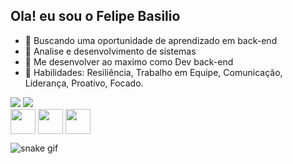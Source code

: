 ## Ola! eu sou o Felipe Basilio

- 🔭 Buscando uma oportunidade de aprendizado em back-end
- 🌱 Analise e desenvolvimento de sistemas
- 🤔 Me desenvolver ao maximo como Dev back-end
- 🥋 Habilidades: Resiliência, Trabalho em Equipe, Comunicação, Liderança, Proativo, Focado.
<div>
  <img heigth="180cm" src="https://github-readme-stats.vercel.app/api?username=felirom123&show_icons=true&theme=radical">
  <img heigth="180cm" src="https://github-readme-stats.vercel.app/api/top-langs/?username=felirom123&layout=compact&langs_count=16&theme=radical"/>
</div>

<div>
      <img align="center" alt="" heigth="30cm" width="40cm" src="https://cdn.jsdelivr.net/gh/devicons/devicon@latest/icons/python/python-original.svg" /> 
      <img align="center" alt="" heigth="30cm" width="40cm" src="https://cdn.jsdelivr.net/gh/devicons/devicon@latest/icons/c/c-original.svg" />
      <img align="center" alt="" heigth="30cm" width="40cm" src="https://cdn.jsdelivr.net/gh/devicons/devicon@latest/icons/csharp/csharp-original.svg" />          </div>

  

![snake gif](https://github.com/felirom123/felirom123/blob/output/github-user-contribution.svg)

##



